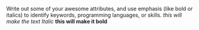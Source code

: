 Write out some of your awesome attributes, and use emphasis (like bold or italics) to identify keywords, programming languages, or skills. 
_this will make the text Italic_
__this will make it bold__
